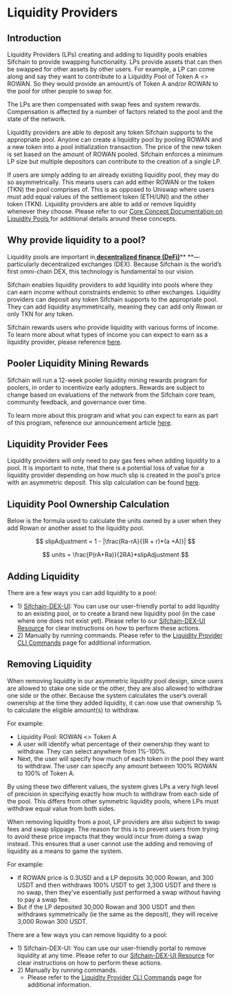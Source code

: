 # Liquidity Providers

## Introduction

Liquidity Providers (LPs) creating and adding to liquidity pools enables Sifchain to provide swapping functionality. LPs provide assets that can then be swapped for other assets by other users. For example, a LP can come along and say they want to contribute to a Liquidity Pool of Token A <> ROWAN. So they would provide an amount/s of Token A and/or ROWAN to the pool for other people to swap for.&#x20;

The LPs are then compensated with swap fees and system rewards. Compensation is affected by a number of factors related to the pool and the state of the network.

Liquidity providers are able to deposit any token Sifchain supports to the appropriate pool. Anyone can create a liquidity pool by pooling ROWAN and a new token into a pool initialization transaction. The price of the new token is set based on the amount of ROWAN pooled. Sifchain enforces a minimum LP size but multiple depositors can contribute to the creation of a single LP.

If users are simply adding to an already existing liquidity pool, they may do so asymmetrically. This means users can add either ROWAN or the token (TKN) the pool comprises of. This is as opposed to Uniswap where users must add equal values of the settlement token (ETH/UNI) and the other token (TKN).  Liquidity providers are able to add or remove liquidity whenever they choose. Please refer to our [Core Concept Documentation on Liquidity Pools ](https://docs.sifchain.finance/core-concepts/liquidity-pool)for additional details around these concepts.

## Why provide liquidity to a pool?

Liquidity pools are important in[ **decentralized finance (DeFi)**](https://www.coindesk.com/what-is-defi)** **— particularly decentralized exchanges (DEX). Because Sifchain is the world’s first omni-chain DEX, this technology is fundamental to our vision.&#x20;

Sifchain enables liquidity providers to add liquidity into pools where they can earn income without constraints endemic to other exchanges. Liquidity providers can deposit any token Sifchain supports to the appropriate pool. They can add liquidity asymmetrically, meaning they can add only Rowan or only TKN for any token.

Sifchain rewards users who provide liquidity with various forms of income. To learn more about what types of income you can expect to earn as a liquidity provider, please reference [here](https://docs.sifchain.finance/core-concepts/liquidity-pool).

## Pooler Liquidity Mining Rewards

Sifchain will run a 12-week pooler liquidity mining rewards program for poolers, in order to incentivize early adopters. Rewards are subject to change based on evaluations of the network from the Sifchain core team, community feedback, and governance over time.

To learn more about this program and what you can expect to earn as part of this program, reference our announcement article [here](https://medium.com/sifchain-finance/uses-for-rowan-the-polyvalent-token-for-omni-chain-decentralized-exchange-dex-3207e7f70f02).

## Liquidity Provider Fees

Liquidity providers will only need to pay gas fees when adding liquidity to a pool. It is important to note, that there is a potential loss of value for a liquidity provider depending on how much slip is created in the pool's price with an asymmetric deposit. This slip calculation can be found [here](https://github.com/Sifchain/sifnode/blob/develop/docs/clp/clp-adr.md).&#x20;

## Liquidity Pool Ownership Calculation

Below is the formula used to calculate the units owned by a user when they add Rowan or another asset to the liquidity pool.

$$
slipAdjustment = 1 - |\frac{Ra-rA}{(R + r)*(a +A)}|
$$

$$
units = \frac{P(rA+Ra)}{2RA}*slipAdjustment
$$

## Adding Liquidity

There are a few ways you can add liquidity to a pool:

* 1\) [Sifchain-DEX-UI](https://dex.sifchain.finance): You can use our user-friendly portal to add liquidity to an existing pool, or to create a brand new liquidity pool (in the case where one does not exist yet). Please refer to our [Sifchain-DEX-UI Resource](https://docs.sifchain.finance/resources/sifchain-dex-ui#pooling-assets) for clear instructions on how to perform these actions.
* 2\) Manually by running commands. Please refer to the [Liquidity Provider CLI Commands](https://docs.sifchain.finance/roles/liquidity-providers/liquidity-provider-cli-commands) page for additional information.&#x20;

## **Removing Liquidity**

When removing liquidity in our asymmetric liquidity pool design, since users are allowed to stake one side or the other, they are also allowed to withdraw one side or the other. Because the system calculates the user’s overall ownership at the time they added liquidity, it can now use that ownership % to calculate the eligible amount(s) to withdraw.&#x20;

For example:

* Liquidity Pool: ROWAN <> Token A
* A user will identify what percentage of their ownership they want to withdraw. They can select anywhere from 1%-100%.
* Next, the user will specify how much of each token in the pool they want to withdraw. The user can specify any amount between 100% ROWAN to 100% of Token A.

By using these two different values, the system gives LPs a very high level of precision in specifying exactly how much to withdraw from each side of the pool. This differs from other symmetric liquidity pools, where LPs must withdraw equal value from both sides.

When removing liquidity from a pool, LP providers are also subject to swap fees and swap slippage. The reason for this is to prevent users from trying to avoid these price impacts that they would incur from doing a swap instead. This ensures that a user cannot use the adding and removing of liquidity as a means to game the system.

For example:

* If ROWAN price is 0.3USD and a LP deposits 30,000 Rowan, and 300 USDT and then withdraws 100% USDT to get 3,300 USDT and there is no swap, then they’ve essentially just performed a swap without having to pay a swap fee.
* But if the LP deposited 30,000 Rowan and 300 USDT and then withdraws symmetrically (ie the same as the deposit), they will receive 3,000 Rowan 300 USDT.

There are a few ways you can remove liquidity to a pool:

* 1\) Sifchain-DEX-UI: You can use our user-friendly portal to remove liquidity at any time. Please refer to our [Sifchain-DEX-UI Resource](https://docs.sifchain.finance/resources/sifchain-dex-ui) for clear instructions on how to perform these actions.
* 2\) Manually by running commands.&#x20;
  * Please refer to the [Liquidity Provider CLI Commands](https://docs.sifchain.finance/roles/liquidity-providers/liquidity-provider-cli-commands) page for additional information.&#x20;
